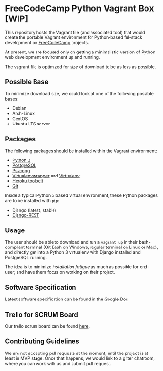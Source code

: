 # FreeCodeCamp Python Vagrant Box [WIP]

This repository hosts the Vagrant file (and associated tool) that would create the portable Vagrant environment for Python-based ful-stack development on [FreeCodeCamp](https://freecodecamp.com) projects.

At present, we are focused only on getting a minimalistic version of Python web development environment up and running.

The vagrant file is optimized for _size_ of download to be as less as possible.

## Possible Base

To minimize download size, we could look at one of the following possible bases:
- Debian
- Arch-Linux
- CentOS
- Ubuntu LTS server

## Packages

The following packages should be installed within the Vagrant environment:
- [Python 3](https://www.python.org/download/releases/3.0/)
- [PostgreSQL](http://www.postgresql.org/)
- [Psycopg](http://initd.org/psycopg/docs/install.html)
- [Virtualenvwrapper](https://virtualenvwrapper.readthedocs.io/en/latest/) and [Virtualenv](https://virtualenv.pypa.io/en/latest/)
- [Heroku toolbelt](https://toolbelt.heroku.com/)
- [Git](https://git-scm.com/)

Inside a typical Python 3 based virtual environment, these Python packages are to be installed with `pip`:
- [Django (latest, stable)](https://www.djangoproject.com/)
- [Django-REST](http://www.django-rest-framework.org/)

## Usage
The user should be able to download and run a `vagrant up` in their bash-compliant terminal (Git Bash on Windows, regular terminal on Linux or Mac), and directly get into a Python 3 virtualenv with Django installed and PostgreSQL running.

The idea is to minimize _installation fatigue_ as much as possible for end-user; and have them focus on working on their project.

## Software Specification
Latest software specification can be found in the [Google Doc](https://docs.google.com/document/d/1VkHJRZs0XdL2ne1Z55eAWL8pLrhdhpb7i60dpph0jmY/)


## Trello for SCRUM Board
Our trello scrum board can be found [here](https://trello.com/b/wdC4OXE4/fcc-python-vagrant).

## Contributing Guidelines
We are not accepting pull requests at the moment, until the project is at least in MVP stage. Once that happens, we would link to a gitter chatroom, where you can work with us and submit pull request.
